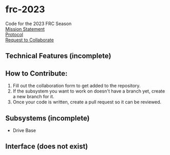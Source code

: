 # frc-2023
Code for the 2023 FRC Season\
[Mission Statement](https://docs.google.com/document/d/1II30-4GxlCg0nSo4__XucbIbuxTqHBn9H1TNUuyu37s/edit?usp=sharing)\
[Protocol](https://docs.google.com/document/d/1I5Eu0LzLJGGpliEfknBvpgCctkRO0zkXJXP7kYwBYbg/edit?usp=sharing)\
[Request to Collaborate](https://docs.google.com/forms/d/e/1FAIpQLSfmF3fr5YMJInckkCB_NlD0ZAlc73mYTkqMPMI7dA8ExYZ00g/viewform?usp=sf_link)

## Technical Features (incomplete)
## How to Contribute:
1. Fill out the collaboration form to get added to the repository.
2. If the subsystem you want to work on doesn't have a branch yet, create a new branch for it.
3. Once your code is written, create a pull request so it can be reviewed.
## Subsystems (incomplete)
- Drive Base
## Interface (does not exist)

